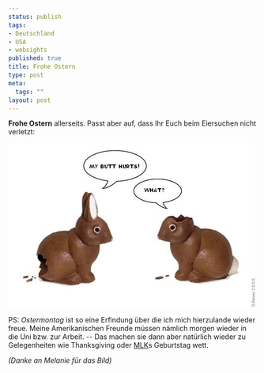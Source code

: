 ```yaml
--- 
status: publish
tags: 
- Deutschland
- USA
- websights
published: true
title: Frohe Ostern
type: post
meta: 
  tags: ""
layout: post
---
```

<strong>Frohe Ostern</strong> allerseits. Passt aber auf, dass Ihr Euch beim Eiersuchen nicht verletzt:

<img src='/media/wp/2007/04/osterhasen.jpg' alt='Osterhasen' />

PS: <em>Ostermontag</em> ist so eine Erfindung über die ich mich hierzulande wieder freue. Meine Amerikanischen Freunde müssen nämlich morgen wieder in die Uni bzw. zur Arbeit. -- Das machen sie dann aber natürlich wieder zu Gelegenheiten wie Thanksgiving oder <a href="http://de.wikipedia.org/wiki/Martin_Luther_King%2C_Jr.">MLK</a>s Geburtstag wett.

<em>(Danke an Melanie für das Bild)</em>
